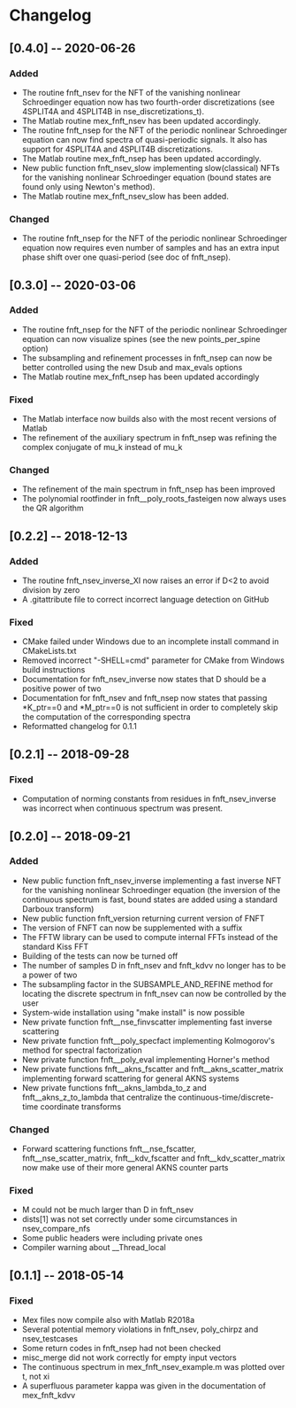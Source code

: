 # Changelog

## [0.4.0] -- 2020-06-26

### Added

- The routine fnft_nsev for the NFT of the vanishing nonlinear Schroedinger equation now has two fourth-order discretizations (see 4SPLIT4A and 4SPLIT4B in nse_discretizations_t).
- The Matlab routine mex_fnft_nsev has been updated accordingly.
- The routine fnft_nsep for the NFT of the periodic nonlinear Schroedinger equation can now find spectra of quasi-periodic signals. It also has support for 4SPLIT4A and 4SPLIT4B discretizations.
- The Matlab routine mex_fnft_nsep has been updated accordingly.
- New public function fnft_nsev_slow implementing slow(classical) NFTs for the vanishing nonlinear Schroedinger equation (bound states are found only using Newton's method).
- The Matlab routine mex_fnft_nsev_slow has been added.

### Changed

- The routine fnft_nsep for the NFT of the periodic nonlinear Schroedinger equation now requires even number of samples and has an extra input phase shift over one quasi-period (see doc of fnft_nsep).


## [0.3.0] -- 2020-03-06

### Added

- The routine fnft_nsep for the NFT of the periodic nonlinear Schroedinger equation can now visualize spines (see the new points_per_spine option)
- The subsampling and refinement processes in fnft_nsep can now be better controlled using the new Dsub and max_evals options
- The Matlab routine mex_fnft_nsep has been updated accordingly

### Fixed

- The Matlab interface now builds also with the most recent versions of Matlab
- The refinement of the auxiliary spectrum in fnft_nsep was refining the complex conjugate of mu_k instead of mu_k

### Changed

- The refinement of the main spectrum in fnft_nsep has been improved
- The polynomial rootfinder in fnft__poly_roots_fasteigen now always uses the QR algorithm

## [0.2.2] -- 2018-12-13

### Added

- The routine fnft_nsev_inverse_XI now raises an error if D<2 to avoid division by zero
- A .gitattribute file to correct incorrect language detection on GitHub

### Fixed

- CMake failed under Windows due to an incomplete install command in CMakeLists.txt
- Removed incorrect "-SHELL=cmd" parameter for CMake from Windows build instructions
- Documentation for fnft_nsev_inverse now states that D should be a positive power of two
- Documentation for fnft_nsev and fnft_nsep now states that passing *K_ptr==0 and *M_ptr==0 is not sufficient in order to completely skip the computation of the corresponding spectra
- Reformatted changelog for 0.1.1

## [0.2.1] -- 2018-09-28

### Fixed

- Computation of norming constants from residues in fnft_nsev_inverse was incorrect when continuous spectrum was present.

## [0.2.0] -- 2018-09-21

### Added

- New public function fnft_nsev_inverse implementing a fast inverse NFT for the vanishing nonlinear Schroedinger equation (the inversion of the continuous spectrum is fast, bound states are added using a standard Darboux transform)
- New public function fnft_version returning current version of FNFT
- The version of FNFT can now be supplemented with a suffix
- The FFTW library can be used to compute internal FFTs instead of the standard Kiss FFT
- Building of the tests can now be turned off
- The number of samples D in fnft_nsev and fnft_kdvv no longer has to be a power of two
- The subsampling factor in the SUBSAMPLE_AND_REFINE method for locating the discrete spectrum in fnft_nsev can now be controlled by the user
- System-wide installation using "make install" is now possible
- New private function fnft__nse_finvscatter implementing fast inverse scattering
- New private function fnft__poly_specfact implementing Kolmogorov's method for spectral factorization
- New private function fnft__poly_eval implementing Horner's method
- New private functions fnft__akns_fscatter and fnft__akns_scatter_matrix implementing forward scattering for general AKNS systems
- New private functions fnft__akns_lambda_to_z and fnft__akns_z_to_lambda that centralize the continuous-time/discrete-time coordinate transforms

### Changed

- Forward scattering functions fnft__nse_fscatter, fnft__nse_scatter_matrix, fnft__kdv_fscatter and fnft__kdv_scatter_matrix now make use of their more general AKNS counter parts

### Fixed

- M could not be much larger than D in fnft_nsev
- dists[1] was not set correctly under some circumstances in nsev_compare_nfs
- Some public headers were including private ones
- Compiler warning about __Thread_local

## [0.1.1] -- 2018-05-14

### Fixed

- Mex files now compile also with Matlab R2018a
- Several potential memory violations in fnft_nsev, poly_chirpz and nsev_testcases
- Some return codes in fnft_nsep had not been checked
- misc_merge did not work correctly for empty input vectors
- The continuous spectrum in mex_fnft_nsev_example.m was plotted over t, not xi
- A superfluous parameter kappa was given in the documentation of mex_fnft_kdvv
